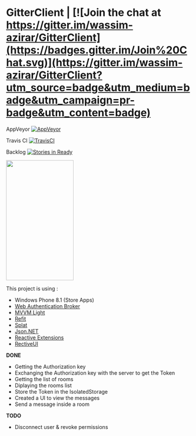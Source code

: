 # GitterClient | [![Join the chat at https://gitter.im/wassim-azirar/GitterClient](https://badges.gitter.im/Join%20Chat.svg)](https://gitter.im/wassim-azirar/GitterClient?utm_source=badge&utm_medium=badge&utm_campaign=pr-badge&utm_content=badge)

AppVeyor [![AppVeyor](https://ci.appveyor.com/api/projects/status/lqdbjqjel62wfncg?svg=true)](https://ci.appveyor.com/project/wassim-azirar/gitterclient)

Travis CI [![TravisCI](https://travis-ci.org/wassim-azirar/GitterClient.svg)](https://travis-ci.org/wassim-azirar/GitterClient)

Backlog [![Stories in Ready](https://badge.waffle.io/wassim-azirar/GitterClient.png?label=ready&title=Ready)](https://waffle.io/wassim-azirar/GitterClient)

<img src="https://raw.githubusercontent.com/wassim-azirar/GitterClient/master/Screenshots/RoomMessages.png" width="183" height="326"/>

This project is using :
- Windows Phone 8.1 (Store Apps)
- [ Web Authentication Broker](https://msdn.microsoft.com/en-us/library/windows/apps/windows.security.authentication.web.webauthenticationbroker.aspx)
- [MVVM Light](https://mvvmlight.codeplex.com/)
- [Refit](https://github.com/paulcbetts/refit)
- [Splat](https://github.com/paulcbetts/splat)
- [Json.NET](https://github.com/JamesNK/Newtonsoft.Json)
- [Reactive Extensions](http://rx.codeplex.com/)
- [RectiveUI](https://github.com/reactiveui/ReactiveUI)

**DONE**
- Getting the Authorization key
- Exchanging the Authorization key with the server to get the Token
- Getting the list of rooms
- Diplaying the rooms list
- Store the Token in the IsolatedStorage
- Created a UI to view the messages
- Send a message inside a room

**TODO**
- Disconnect user & revoke permissions

